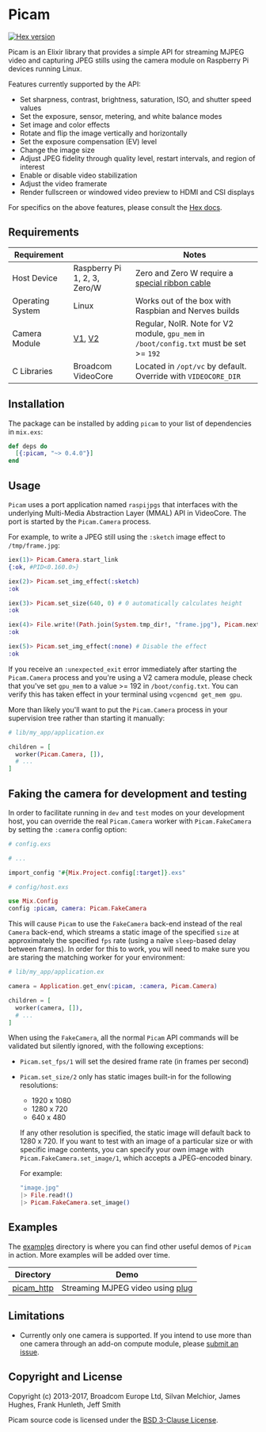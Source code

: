 # Picam

[![Hex version](https://img.shields.io/hexpm/v/picam.svg "Hex version")](https://hex.pm/packages/picam)

Picam is an Elixir library that provides a simple API for streaming MJPEG video and capturing JPEG stills using the camera module on Raspberry Pi devices running Linux.

Features currently supported by the API:

  - Set sharpness, contrast, brightness, saturation, ISO, and shutter speed values
  - Set the exposure, sensor, metering, and white balance modes
  - Set image and color effects
  - Rotate and flip the image vertically and horizontally
  - Set the exposure compensation (EV) level
  - Change the image size
  - Adjust JPEG fidelity through quality level, restart intervals, and region of interest
  - Enable or disable video stabilization
  - Adjust the video framerate
  - Render fullscreen or windowed video preview to HDMI and CSI displays

For specifics on the above features, please consult the [Hex docs].

## Requirements

| Requirement |        | Notes  |
| ----------- | ------ | ------ |
| Host Device | Raspberry Pi 1, 2, 3, Zero/W | Zero and Zero W require a [special ribbon cable] |
| Operating System  | Linux | Works out of the box with Raspbian and Nerves builds |
| Camera Module | [V1], [V2] | Regular, NoIR. Note for V2 module, `gpu_mem` in `/boot/config.txt` must be set >= `192` |
| C Libraries | Broadcom VideoCore | Located in `/opt/vc` by default.  Override with `VIDEOCORE_DIR` |

## Installation

The package can be installed by adding `picam` to your list of dependencies in `mix.exs`:

```elixir
def deps do
  [{:picam, "~> 0.4.0"}]
end
```

## Usage

`Picam` uses a port application named `raspijpgs` that interfaces with the underlying Multi-Media Abstraction Layer (MMAL) API in VideoCore.  The port is started by the `Picam.Camera` process.

For example, to write a JPEG still using the `:sketch` image effect to `/tmp/frame.jpg`:

```elixir
iex(1)> Picam.Camera.start_link
{:ok, #PID<0.160.0>}

iex(2)> Picam.set_img_effect(:sketch)
:ok

iex(3)> Picam.set_size(640, 0) # 0 automatically calculates height
:ok

iex(4)> File.write!(Path.join(System.tmp_dir!, "frame.jpg"), Picam.next_frame)
:ok

iex(5)> Picam.set_img_effect(:none) # Disable the effect
:ok
```

If you receive an `:unexpected_exit` error immediately after starting the `Picam.Camera` process and you're using a V2 camera module, please check that you've set `gpu_mem` to a value >= 192 in `/boot/config.txt`.  You can verify this has taken effect in your terminal using `vcgencmd get_mem gpu`.

More than likely you'll want to put the `Picam.Camera` process in your supervision tree rather than starting it manually:

```elixir
# lib/my_app/application.ex

children = [
  worker(Picam.Camera, []),
  # ...
]
```

## Faking the camera for development and testing

In order to facilitate running in `dev` and `test` modes on your development host, you can override the real `Picam.Camera` worker with `Picam.FakeCamera` by setting the `:camera` config option:

```elixir
# config.exs

# ...

import_config "#{Mix.Project.config[:target]}.exs"
```

```elixir
# config/host.exs

use Mix.Config
config :picam, camera: Picam.FakeCamera
```

This will cause `Picam` to use the `FakeCamera` back-end instead of the real `Camera` back-end, which streams a static image of the specified `size` at approximately the specified `fps` rate (using a naïve `sleep`-based delay between frames).
In order for this to work, you will need to make sure you are staring the matching worker for your environment:

```elixir
# lib/my_app/application.ex

camera = Application.get_env(:picam, :camera, Picam.Camera)

children = [
  worker(camera, []),
  # ...
]
```

When using the `FakeCamera`, all the normal `Picam` API commands will be validated but silently ignored, with the following exceptions:

* `Picam.set_fps/1` will set the desired frame rate (in frames per second)
* `Picam.set_size/2` only has static images built-in for the following resolutions:

  * 1920 x 1080
  * 1280 x 720
  * 640 x 480

  If any other resolution is specified, the static image will default back to 1280 x 720.
  If you want to test with an image of a particular size or with specific image contents, you can specify your own image with `Picam.FakeCamera.set_image/1`, which accepts a JPEG-encoded binary.

  For example:

  ```elixir
  "image.jpg"
  |> File.read!()
  |> Picam.FakeCamera.set_image()
  ```

## Examples

The [examples] directory is where you can find other useful demos of `Picam` in action.  More examples will be added over time.

| Directory    | Demo   |
| ------------ | ------ |
| [picam_http] | Streaming MJPEG video using [plug] |

## Limitations

- Currently only one camera is supported.  If you intend to use more than one camera through an add-on compute module, please [submit an issue].

## Copyright and License

Copyright (c) 2013-2017, Broadcom Europe Ltd, Silvan Melchior, James Hughes, Frank Hunleth, Jeff Smith

Picam source code is licensed under the [BSD 3-Clause License].

[//]: #
[special ribbon cable]: <https://www.adafruit.com/product/3157>
[V1]: <https://www.raspberrypi.org/products/camera-module/>
[V2]: <https://www.raspberrypi.org/products/camera-module-v2/>
[Hex docs]: <https://hexdocs.pm/picam>
[examples]: <https://github.com/electricshaman/picam/tree/master/examples>
[picam_http]: <https://github.com/electricshaman/picam/tree/master/examples/picam_http>
[plug]: <https://hexdocs.pm/plug>
[submit an issue]: <https://github.com/electricshaman/picam/issues/new>
[BSD 3-Clause License]: <https://github.com/electricshaman/picam/blob/master/LICENSE>
